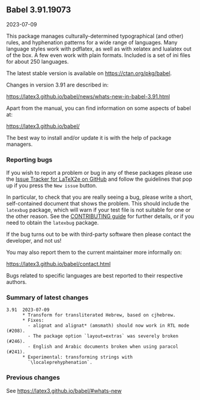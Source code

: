 ## Babel 3.91.19073

2023-07-09

This package manages culturally-determined typographical (and other)
rules, and hyphenation patterns for a wide range of languages. Many
language styles work with pdflatex, as well as with xelatex and
lualatex out of the box. A few even work with plain formats. Included
is a set of ini files for about 250 languages.

The latest stable version is available on <https://ctan.org/pkg/babel>.

Changes in version 3.91 are described in:

https://latex3.github.io/babel/news/whats-new-in-babel-3.91.html

Apart from the manual, you can find information on some aspects of babel at:

https://latex3.github.io/babel/

The best way to install and/or update it is with the help of package
managers.

### Reporting bugs

If you wish to report a problem or bug in any of these packages please
use the
[Issue Tracker for LaTeX2e on GitHub](https://github.com/latex3/babel/issues)
and follow the guidelines that pop up if you press the `New issue`
button.

In particular, to check that you are really seeing a bug, please write
a short, self-contained document that shows the problem. This should
include the `latexbug` package, which will warn if your test file is
not suitable for one or the other reason. See the
[CONTRIBUTING guide](https://github.com/latex3/latex2e/blob/master/CONTRIBUTING.md)
for further details, or if you need to obtain the `latexbug` package.

If the bug turns out to be with third-party software then please
contact the developer, and not us!

You may also report them to the current maintainer more informally on:

   https://latex3.github.io/babel/contact.html

Bugs related to specific languages are best reported to their
respective authors.

### Summary of latest changes
```
3.91  2023-07-09
      * Transform for transliterated Hebrew, based on cjhebrew.
      * Fixes:
        - alignat and alignat* (amsmath) should now work in RTL mode (#208).
        - The package option `layout=extras` was severely broken (#246).
        - English and Arabic documents broken when using paracol (#241).
      * Experimental: transforming strings with
        `\localeprehyphenation`.
```

### Previous changes

See https://latex3.github.io/babel/#whats-new
